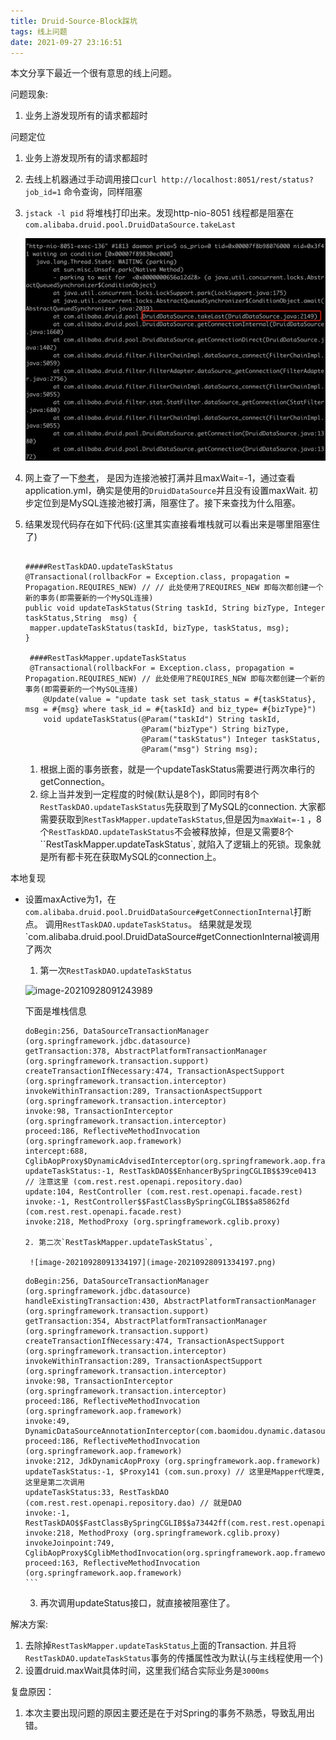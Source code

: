 ```yaml
---
title: Druid-Source-Block踩坑
tags: 线上问题
date: 2021-09-27 23:16:51
---
```



本文分享下最近一个很有意思的线上问题。

<!-- more -->


问题现象:

1. 业务上游发现所有的请求都超时

问题定位

1. 业务上游发现所有的请求都超时

2. 去线上机器通过手动调用接口`curl http://localhost:8051/rest/status?job_id=1` 命令查询，同样阻塞

3. `jstack -l pid` 将堆栈打印出来。发现http-nio-8051 线程都是阻塞在`com.alibaba.druid.pool.DruidDataSource.takeLast`

   ![image-20210927134032537](./Druid-Source-Block/image-20210927134032537.png)

4. 网上查了一下[参考](https://www.cnblogs.com/heyouxin/p/14787291.html)， 是因为连接池被打满并且maxWait=-1，通过查看application.yml，确实是使用的`DruidDataSource`并且没有设置maxWait.  初步定位到是MySQL连接池被打满，阻塞住了。接下来查找为什么阻塞。

5. 结果发现代码存在如下代码:(这里其实直接看堆栈就可以看出来是哪里阻塞住了)

   ```
   
   #####RestTaskDAO.updateTaskStatus
   @Transactional(rollbackFor = Exception.class, propagation = Propagation.REQUIRES_NEW) // // 此处使用了REQUIRES_NEW 即每次都创建一个新的事务(即需要新的一个MySQL连接)
   public void updateTaskStatus(String taskId, String bizType, Integer taskStatus,String  msg) {
   	mapper.updateTaskStatus(taskId, bizType, taskStatus, msg);
   }
   
    ####RestTaskMapper.updateTaskStatus
    @Transactional(rollbackFor = Exception.class, propagation = Propagation.REQUIRES_NEW) // 此处使用了REQUIRES_NEW 即每次都创建一个新的事务(即需要新的一个MySQL连接)
       @Update(value = "update task set task_status = #{taskStatus}, msg = #{msg} where task_id = #{taskId} and biz_type= #{bizType}")
       void updateTaskStatus(@Param("taskId") String taskId,
                             @Param("bizType") String bizType,
                             @Param("taskStatus") Integer taskStatus,
                             @Param("msg") String msg);
   
   ```

   1. 根据上面的事务嵌套，就是一个updateTaskStatus需要进行两次串行的getConnection。
   2. 综上当并发到一定程度的时候(默认是8个)，即同时有8个`RestTaskDAO.updateTaskStatus`先获取到了MySQL的connection. 大家都需要获取到`RestTaskMapper.updateTaskStatus`,但是因为`maxWait=-1` ，8个`RestTaskDAO.updateTaskStatus`不会被释放掉，但是又需要8个``RestTaskMapper.updateTaskStatus`, 就陷入了逻辑上的死锁。现象就是所有都卡死在获取MySQL的connection上。

   

本地复现
- 设置maxActive为1，在`com.alibaba.druid.pool.DruidDataSource#getConnectionInternal`打断点。 调用`RestTaskDAO.updateTaskStatus`。 结果就是发现`com.alibaba.druid.pool.DruidDataSource#getConnectionInternal被调用了两次
   1. 第一次`RestTaskDAO.updateTaskStatus`

     ![image-20210928091243989](image-20210928091243989.png)

     下面是堆栈信息

     ```
     doBegin:256, DataSourceTransactionManager (org.springframework.jdbc.datasource)
     getTransaction:378, AbstractPlatformTransactionManager (org.springframework.transaction.support)
     createTransactionIfNecessary:474, TransactionAspectSupport (org.springframework.transaction.interceptor)
     invokeWithinTransaction:289, TransactionAspectSupport (org.springframework.transaction.interceptor)
     invoke:98, TransactionInterceptor (org.springframework.transaction.interceptor)
     proceed:186, ReflectiveMethodInvocation (org.springframework.aop.framework)
     intercept:688, CglibAopProxy$DynamicAdvisedInterceptor(org.springframework.aop.framework)
     updateTaskStatus:-1, RestTaskDAO$$EnhancerBySpringCGLIB$$39ce0413 // 注意这里 (com.rest.rest.openapi.repository.dao)
     update:104, RestController (com.rest.rest.openapi.facade.rest)
     invoke:-1, RestController$$FastClassBySpringCGLIB$$a85862fd (com.rest.rest.openapi.facade.rest)
     invoke:218, MethodProxy (org.springframework.cglib.proxy)
   
   2. 第二次`RestTaskMapper.updateTaskStatus`,
   
      ![image-20210928091334197](image-20210928091334197.png)
   
     ```
      doBegin:256, DataSourceTransactionManager (org.springframework.jdbc.datasource)
      handleExistingTransaction:430, AbstractPlatformTransactionManager (org.springframework.transaction.support)
      getTransaction:354, AbstractPlatformTransactionManager (org.springframework.transaction.support)
      createTransactionIfNecessary:474, TransactionAspectSupport (org.springframework.transaction.interceptor)
      invokeWithinTransaction:289, TransactionAspectSupport (org.springframework.transaction.interceptor)
      invoke:98, TransactionInterceptor (org.springframework.transaction.interceptor)
      proceed:186, ReflectiveMethodInvocation (org.springframework.aop.framework)
      invoke:49, DynamicDataSourceAnnotationInterceptor(com.baomidou.dynamic.datasource.aop)
      proceed:186, ReflectiveMethodInvocation (org.springframework.aop.framework)
      invoke:212, JdkDynamicAopProxy (org.springframework.aop.framework)
      updateTaskStatus:-1, $Proxy141 (com.sun.proxy) // 这里是Mapper代理类, 这里是第二次调用
      updateTaskStatus:33, RestTaskDAO (com.rest.rest.openapi.repository.dao) // 就是DAO
      invoke:-1, RestTaskDAO$$FastClassBySpringCGLIB$$a73442ff(com.rest.rest.openapi.repository.dao)
      invoke:218, MethodProxy (org.springframework.cglib.proxy)
      invokeJoinpoint:749, CglibAopProxy$CglibMethodInvocation(org.springframework.aop.framework)
      proceed:163, ReflectiveMethodInvocation (org.springframework.aop.framework)
      ```
   
   3. 再次调用updateStatus接口，就直接被阻塞住了。



解决方案:

1. 去除掉`RestTaskMapper.updateTaskStatus`上面的Transaction. 并且将`RestTaskDAO.updateTaskStatus`事务的传播属性改为默认(与主线程使用一个)
2. 设置druid.maxWait具体时间，这里我们结合实际业务是`3000ms`


复盘原因：

1. 本次主要出现问题的原因主要还是在于对Spring的事务不熟悉，导致乱用出错。
